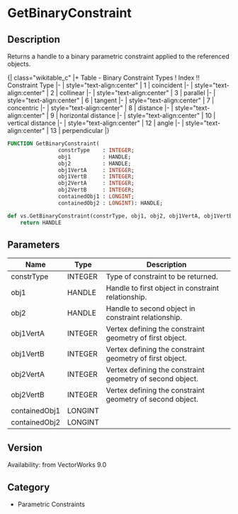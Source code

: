 # GetBinaryConstraint

## Description
Returns a handle to a binary parametric constraint applied to the referenced objects.

{| class="wikitable_c"
|+ Table - Binary Constraint Types
! Index !! Constraint Type
|-
| style="text-align:center" | 1
| coincident
|-
| style="text-align:center" | 2
| collinear
|-
| style="text-align:center" | 3
| parallel 
|-
| style="text-align:center" | 6
| tangent 
|-
| style="text-align:center" | 7
| concentric
|-
| style="text-align:center" | 8
| distance 
|-
| style="text-align:center" | 9
| horizontal distance
|-
| style="text-align:center" | 10
| vertical distance
|-
| style="text-align:center" | 12
| angle
|-
| style="text-align:center" | 13
| perpendicular
|}

```pascal
FUNCTION GetBinaryConstraint(
				constrType    : INTEGER;
				obj1          : HANDLE;
				obj2          : HANDLE;
				obj1VertA     : INTEGER;
				obj1VertB     : INTEGER;
				obj2VertA     : INTEGER;
				obj2VertB     : INTEGER;
				containedObj1 : LONGINT;
				containedObj2 : LONGINT): HANDLE;
```

```python
def vs.GetBinaryConstraint(constrType, obj1, obj2, obj1VertA, obj1VertB, obj2VertA, obj2VertB, containedObj1, containedObj2):
    return HANDLE
```

## Parameters
|Name|Type|Description|
|---|---|---|
|constrType|INTEGER|Type of constraint to be returned.|
|obj1|HANDLE|Handle to first object in constraint relationship.|
|obj2|HANDLE|Handle to second object in constraint relationship.|
|obj1VertA|INTEGER|Vertex defining the constraint geometry of first object.|
|obj1VertB|INTEGER|Vertex defining the constraint geometry of first object.|
|obj2VertA|INTEGER|Vertex defining the constraint geometry of second object.|
|obj2VertB|INTEGER|Vertex defining the constraint geometry of second object.|
|containedObj1|LONGINT|   |
|containedObj2|LONGINT|   |

## Version
Availability: from VectorWorks 9.0

## Category
* Parametric Constraints

